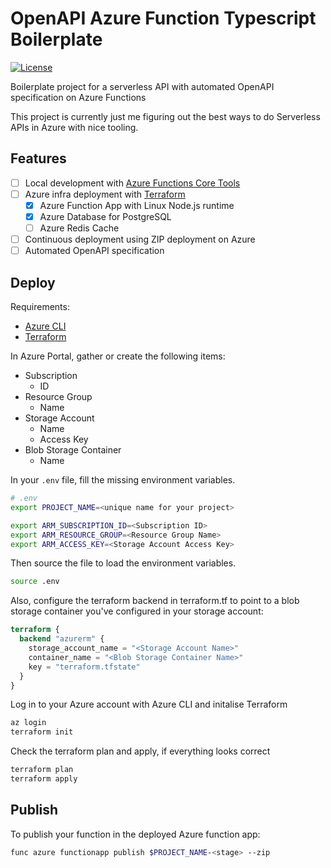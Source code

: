 # OpenAPI Azure Function Typescript Boilerplate

[![License](http://img.shields.io/:license-mit-blue.svg)](http://anttiviljami.mit-license.org)

Boilerplate project for a serverless API with automated OpenAPI specification on Azure Functions

This project is currently just me figuring out the best ways to do Serverless APIs in Azure with nice tooling.

## Features

- [ ] Local development with [Azure Functions Core Tools](https://github.com/Azure/azure-functions-core-tools)
- [ ] Azure infra deployment with [Terraform](https://www.terraform.io/downloads.html)
  - [x] Azure Function App with Linux Node.js runtime
  - [x] Azure Database for PostgreSQL
  - [ ] Azure Redis Cache
- [ ] Continuous deployment using ZIP deployment on Azure
- [ ] Automated OpenAPI specification

## Deploy

Requirements:

- [Azure CLI](https://docs.microsoft.com/en-us/cli/azure/install-azure-cli?view=azure-cli-latest)
- [Terraform](https://www.terraform.io/downloads.html)

In Azure Portal, gather or create the following items:

- Subscription
  - ID
- Resource Group
  - Name
- Storage Account
  - Name
  - Access Key
- Blob Storage Container
  - Name

In your `.env` file, fill the missing environment variables.

```bash
# .env
export PROJECT_NAME=<unique name for your project>

export ARM_SUBSCRIPTION_ID=<Subscription ID>
export ARM_RESOURCE_GROUP=<Resource Group Name>
export ARM_ACCESS_KEY=<Storage Account Access Key>
```

Then source the file to load the environment variables.

```bash
source .env
```

Also, configure the terraform backend in terraform.tf to point to a blob storage container you've configured in your
storage account:

```terraform
terraform {
  backend "azurerm" {
    storage_account_name = "<Storage Account Name>"
    container_name = "<Blob Storage Container Name>"
    key = "terraform.tfstate"
  }
}
```

Log in to your Azure account with Azure CLI and initalise Terraform

```sh
az login
terraform init
```

Check the terraform plan and apply, if everything looks correct

```sh
terraform plan
terraform apply
```

## Publish

To publish your function in the deployed Azure function app:

```sh
func azure functionapp publish $PROJECT_NAME-<stage> --zip
```

